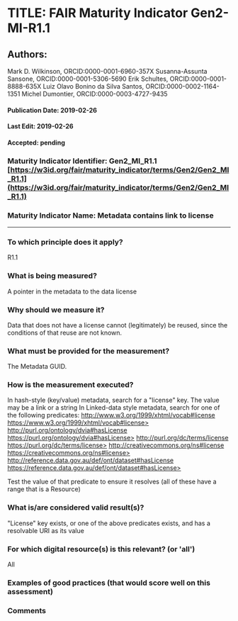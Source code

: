 # TITLE:  FAIR Maturity Indicator Gen2-MI-R1.1

## Authors: 
Mark D. Wilkinson, ORCID:0000-0001-6960-357X
Susanna-Assunta Sansone, ORCID:0000-0001-5306-5690
Erik Schultes, ORCID:0000-0001-8888-635X
Luiz Olavo Bonino da Silva Santos, ORCID:0000-0002-1164-1351
Michel Dumontier, ORCID:0000-0003-4727-9435

#### Publication Date: 2019-02-26
#### Last Edit: 2019-02-26
#### Accepted: pending


### Maturity Indicator Identifier: Gen2_MI_R1.1 [https://w3id.org/fair/maturity_indicator/terms/Gen2/Gen2_MI_R1.1](https://w3id.org/fair/maturity_indicator/terms/Gen2/Gen2_MI_R1.1)

### Maturity Indicator Name:   Metadata contains link to license

----

### To which principle does it apply?  
R1.1

### What is being measured?
A pointer in the metadata to the data license

### Why should we measure it?
Data that does not have a license cannot (legitimately) be reused, since the conditions of that reuse are not known.



### What must be provided for the measurement?
The Metadata GUID.


### How is the measurement executed?
In hash-style (key/value) metadata, search for a "license" key.  The value may be a link or a string
In Linked-data style metadata, search for one of the following predicates:
http://www.w3.org/1999/xhtml/vocab#license https://www.w3.org/1999/xhtml/vocab#license>
http://purl.org/ontology/dvia#hasLicense https://purl.org/ontology/dvia#hasLicense>
http://purl.org/dc/terms/license https://purl.org/dc/terms/license>
http://creativecommons.org/ns#license https://creativecommons.org/ns#license>
http://reference.data.gov.au/def/ont/dataset#hasLicense https://reference.data.gov.au/def/ont/dataset#hasLicense>

Test the value of that predicate to ensure it resolves (all of these have a range that is a Resource)


### What is/are considered valid result(s)?
"License" key exists, or one of the above predicates exists, and has a resolvable URI as its value


### For which digital resource(s) is this relevant? (or 'all')
All

### Examples of good practices (that would score well on this assessment)


### Comments
